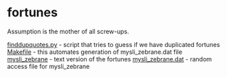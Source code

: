 fortunes
========

  Assumption is the mother of all screw-ups.

[finddupquotes.py](finddupquotes.py) - script that tries to guess if we have duplicated fortunes
[Makefile](Makefile) - this automates generation of mysli_zebrane.dat file
[mysli_zebrane](mysli_zebrane) - text version of the fortunes
[mysli_zebrane.dat](mysli_zebrane.dat) - random access file for mysli_zebrane

